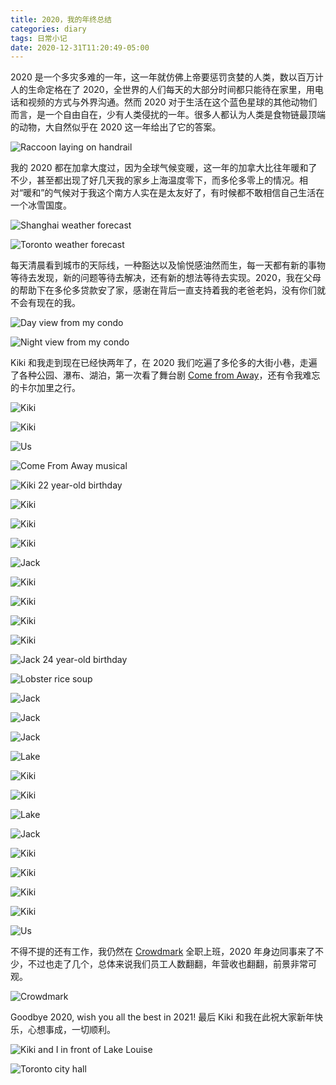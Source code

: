 ```yaml
---
title: 2020，我的年终总结
categories: diary
tags: 日常小记
date: 2020-12-31T11:20:49-05:00
---
```


2020 是一个多灾多难的一年，这一年就仿佛上帝要惩罚贪婪的人类，数以百万计人的生命定格在了 2020，全世界的人们每天的大部分时间都只能待在家里，用电话和视频的方式与外界沟通。然而 2020 对于生活在这个蓝色星球的其他动物们而言，是一个自由自在，少有人类侵扰的一年。很多人都认为人类是食物链最顶端的动物，大自然似乎在 2020 这一年给出了它的答案。

![Raccoon laying on handrail](/mdres/posts/2020/raccoon.jpg)

我的 2020 都在加拿大度过，因为全球气候变暖，这一年的加拿大比往年暖和了不少，甚至都出现了好几天我的家乡上海温度零下，而多伦多零上的情况。相对“暖和”的气候对于我这个南方人实在是太友好了，有时候都不敢相信自己生活在一个冰雪国度。

![Shanghai weather forecast](/mdres/posts/2020/shanghai-weather.jpg)

![Toronto weather forecast](/mdres/posts/2020/toronto-weather.jpg)

每天清晨看到城市的天际线，一种豁达以及愉悦感油然而生，每一天都有新的事物等待去发现，新的问题等待去解决，还有新的想法等待去实现。2020，我在父母的帮助下在多伦多贷款安了家，感谢在背后一直支持着我的老爸老妈，没有你们就不会有现在的我。

![Day view from my condo](/mdres/posts/2020/day.jpg)

![Night view from my condo](/mdres/posts/2020/night.jpg)

Kiki 和我走到现在已经快两年了，在 2020 我们吃遍了多伦多的大街小巷，走遍了各种公园、瀑布、湖泊，第一次看了舞台剧 [Come from Away](https://en.wikipedia.org/wiki/Come_from_Away)，还有令我难忘的卡尔加里之行。

![Kiki](/mdres/posts/2020/kiki1.jpg)

![Kiki](/mdres/posts/2020/kiki2.jpg)

![Us](/mdres/posts/2020/us1.jpg)

![Come From Away musical](/mdres/posts/2020/come-from-away.jpg)

![Kiki 22 year-old birthday](/mdres/posts/2020/kiki-22-bday.jpg)

![Kiki](/mdres/posts/2020/kiki3.jpg)

![Kiki](/mdres/posts/2020/kiki4.jpg)

![Kiki](/mdres/posts/2020/kiki5.jpg)

![Jack](/mdres/posts/2020/jack1.jpg)

![Kiki](/mdres/posts/2020/kiki6.jpg)

![Kiki](/mdres/posts/2020/kiki7.jpg)

![Kiki](/mdres/posts/2020/kiki8.jpg)

![Kiki](/mdres/posts/2020/kiki9.jpg)

![Jack 24 year-old birthday](/mdres/posts/2020/jack-24-bday.jpg)

![Lobster rice soup](/mdres/posts/2020/lobster-rice-soup.jpg)

![Jack](/mdres/posts/2020/jack2.jpg)

![Jack](/mdres/posts/2020/jack3.jpg)

![Jack](/mdres/posts/2020/jack4.jpg)

![Lake](/mdres/posts/2020/lake.jpg)

![Kiki](/mdres/posts/2020/kiki10.jpg)

![Kiki](/mdres/posts/2020/kiki11.jpg)

![Lake](/mdres/posts/2020/lake2.jpg)

![Jack](/mdres/posts/2020/jack5.jpg)

![Kiki](/mdres/posts/2020/kiki12.jpg)

![Kiki](/mdres/posts/2020/kiki13.jpg)

![Kiki](/mdres/posts/2020/kiki14.jpg)

![Kiki](/mdres/posts/2020/kiki15.jpg)

![Us](/mdres/posts/2020/us2.jpg)

不得不提的还有工作，我仍然在 [Crowdmark](https://crowdmark.com/) 全职上班，2020 年身边同事来了不少，不过也走了几个，总体来说我们员工人数翻翻，年营收也翻翻，前景非常可观。

![Crowdmark](/mdres/posts/2020/crowdmark.jpg)

Goodbye 2020, wish you all the best in 2021! 最后 Kiki 和我在此祝大家新年快乐，心想事成，一切顺利。

![Kiki and I in front of Lake Louise](/mdres/posts/2020/ending.jpg)

![Toronto city hall](/mdres/posts/2020/toronto.jpg)
